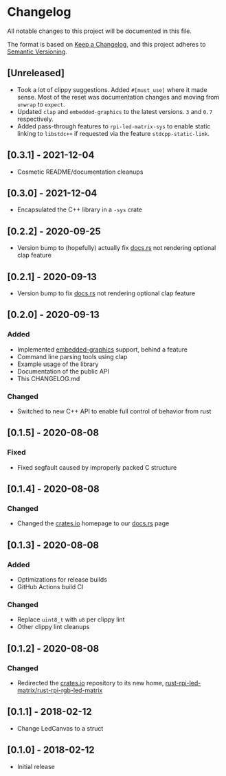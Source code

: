 # Changelog

All notable changes to this project will be documented in this file.

The format is based on [Keep a Changelog](https://keepachangelog.com/en/1.0.0/),
and this project adheres to [Semantic Versioning](https://semver.org/spec/v2.0.0.html).

## [Unreleased]

- Took a lot of clippy suggestions. Added `#[must_use]` where it made sense.
  Most of the reset was documentation changes and moving from `unwrap` to `expect`.
- Updated `clap` and `embedded-graphics` to the latest versions. `3` and `0.7` respectively.
- Added pass-through features to `rpi-led-matrix-sys` to enable static linking to `libstdc++`
  if requested via the feature `stdcpp-static-link`.

## [0.3.1] - 2021-12-04

- Cosmetic README/documentation cleanups

## [0.3.0] - 2021-12-04

- Encapsulated the C++ library in a `-sys` crate

## [0.2.2] - 2020-09-25

- Version bump to (hopefully) actually fix [docs.rs][docs-rs-link] not rendering optional clap feature

## [0.2.1] - 2020-09-13

- Version bump to fix [docs.rs][docs-rs-link] not rendering optional clap feature

## [0.2.0] - 2020-09-13

### Added

- Implemented [embedded-graphics][embedded-graphics] support, behind a feature
- Command line parsing tools using clap
- Example usage of the library
- Documentation of the public API
- This CHANGELOG.md

### Changed

- Switched to new C++ API to enable full control of behavior from rust

## [0.1.5] - 2020-08-08

### Fixed

- Fixed segfault caused by improperly packed C structure

## [0.1.4] - 2020-08-08

### Changed

- Changed the [crates.io][crates-io-link] homepage to our [docs.rs][docs-rs-link] page

## [0.1.3] - 2020-08-08

### Added

- Optimizations for release builds
- GitHub Actions build CI

### Changed

- Replace `uint8_t` with `u8` per clippy lint
- Other clippy lint cleanups

## [0.1.2] - 2020-08-08

### Changed

- Redirected the [crates.io][crates-io-link] repository to its new home, [rust-rpi-led-matrix/rust-rpi-rgb-led-matrix][github-link]

## [0.1.1] - 2018-02-12

- Change LedCanvas to a struct

## [0.1.0] - 2018-02-12

- Initial release

[embedded-graphics]: https://github.com/jamwaffles/embedded-graphics/tree/master/embedded-graphics
[crates-io-link]: https://crates.io/crates/rpi-led-matrix
[docs-rs-link]: https://docs.rs/rpi-led-matrix/
[github-link]: https://github.com/rust-rpi-led-matrix/rust-rpi-rgb-led-matrix/
